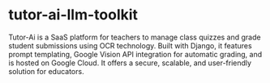 # tutor-ai-llm-toolkit
Tutor-Ai is a SaaS platform for teachers to manage class quizzes and grade student submissions using OCR technology. Built with Django, it features prompt templating, Google Vision API integration for automatic grading, and is hosted on Google Cloud. It offers a secure, scalable, and user-friendly solution for educators.
